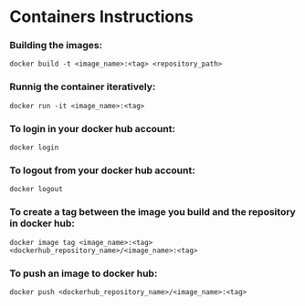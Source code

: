 # Containers Instructions

### Building the images: 
```
docker build -t <image_name>:<tag> <repository_path> 
```

### Runnig the container iteratively:
```
docker run -it <image_name>:<tag>
```


### To login in your docker hub account:
```
docker login
```

### To logout from your docker hub account:
```
docker logout
```

### To create a tag between the image you build and the repository in docker hub:
```
docker image tag <image_name>:<tag> <dockerhub_repository_name>/<image_name>:<tag>
```

### To push an image to docker hub:
```
docker push <dockerhub_repository_name>/<image_name>:<tag>
```
